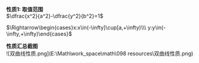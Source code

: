**性质1: 取值范围**  
$\dfrac{x^2}{a^2}-\dfrac{y^2}{b^2}=1$  
  
$\Rightarrow\begin{cases}x:x\in(-\infty]\cup[a,+\infty)\\\ y:y\in(-\infty,+\infty)\end{cases}$  
  
**性质汇总截图**  
![双曲线性质.png](E:\Math\work_space\math\098 resources\双曲线性质.png)  
